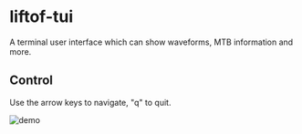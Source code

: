 # liftof-tui

A terminal user interface which can show waveforms, 
MTB information and more.


## Control 

Use the arrow keys to navigate, "q" to quit. 

![demo](https://github.com/GAPS-Collab/gaps-online-software/tree/NIUHI-0.8/tof/liftof/liftof-tui/demo.gif)

